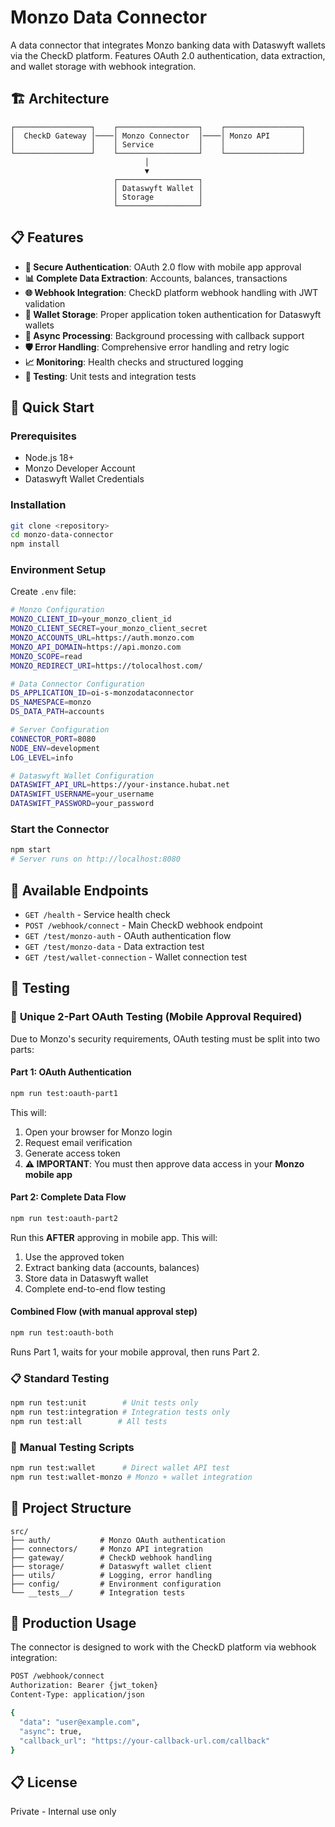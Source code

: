# Monzo Data Connector

A data connector that integrates Monzo banking data with Dataswyft wallets via the CheckD platform. Features OAuth 2.0 authentication, data extraction, and wallet storage with webhook integration.

## 🏗️ Architecture

```
┌─────────────────┐    ┌──────────────────┐    ┌─────────────────┐
│  CheckD Gateway │────│ Monzo Connector  │────│ Monzo API       │
│                 │    │ Service          │    │                 │
└─────────────────┘    └──────────────────┘    └─────────────────┘
                              │
                              ▼
                       ┌──────────────────┐
                       │ Dataswyft Wallet │
                       │ Storage          │
                       └──────────────────┘
```

## 📋 Features

- **🔐 Secure Authentication**: OAuth 2.0 flow with mobile app approval
- **📊 Complete Data Extraction**: Accounts, balances, transactions
- **🌐 Webhook Integration**: CheckD platform webhook handling with JWT validation
- **💾 Wallet Storage**: Proper application token authentication for Dataswyft wallets
- **🔄 Async Processing**: Background processing with callback support
- **🛡️ Error Handling**: Comprehensive error handling and retry logic
- **📈 Monitoring**: Health checks and structured logging
- **🧪 Testing**: Unit tests and integration tests

## 🚀 Quick Start

### Prerequisites
- Node.js 18+
- Monzo Developer Account
- Dataswyft Wallet Credentials

### Installation

```bash
git clone <repository>
cd monzo-data-connector
npm install
```

### Environment Setup

Create `.env` file:

```bash
# Monzo Configuration
MONZO_CLIENT_ID=your_monzo_client_id
MONZO_CLIENT_SECRET=your_monzo_client_secret
MONZO_ACCOUNTS_URL=https://auth.monzo.com
MONZO_API_DOMAIN=https://api.monzo.com
MONZO_SCOPE=read
MONZO_REDIRECT_URI=https://tolocalhost.com/

# Data Connector Configuration
DS_APPLICATION_ID=oi-s-monzodataconnector
DS_NAMESPACE=monzo
DS_DATA_PATH=accounts

# Server Configuration
CONNECTOR_PORT=8080
NODE_ENV=development
LOG_LEVEL=info

# Dataswyft Wallet Configuration
DATASWIFT_API_URL=https://your-instance.hubat.net
DATASWIFT_USERNAME=your_username
DATASWIFT_PASSWORD=your_password
```

### Start the Connector

```bash
npm start
# Server runs on http://localhost:8080
```

## 🔧 Available Endpoints

- `GET /health` - Service health check
- `POST /webhook/connect` - Main CheckD webhook endpoint  
- `GET /test/monzo-auth` - OAuth authentication flow
- `GET /test/monzo-data` - Data extraction test
- `GET /test/wallet-connection` - Wallet connection test

## 🧪 Testing

### 📱 **Unique 2-Part OAuth Testing** (Mobile Approval Required)

Due to Monzo's security requirements, OAuth testing must be split into two parts:

#### **Part 1: OAuth Authentication**
```bash
npm run test:oauth-part1
```
This will:
1. Open your browser for Monzo login
2. Request email verification 
3. Generate access token
4. **⚠️ IMPORTANT**: You must then approve data access in your **Monzo mobile app**

#### **Part 2: Complete Data Flow** 
```bash
npm run test:oauth-part2  
```
Run this **AFTER** approving in mobile app. This will:
1. Use the approved token
2. Extract banking data (accounts, balances)
3. Store data in Dataswyft wallet
4. Complete end-to-end flow testing

#### **Combined Flow** (with manual approval step)
```bash
npm run test:oauth-both
```
Runs Part 1, waits for your mobile approval, then runs Part 2.

### 📋 **Standard Testing**

```bash
npm run test:unit        # Unit tests only
npm run test:integration # Integration tests only  
npm run test:all        # All tests
```

### 🔧 **Manual Testing Scripts**

```bash
npm run test:wallet      # Direct wallet API test
npm run test:wallet-monzo # Monzo + wallet integration
```

## 📁 Project Structure

```
src/
├── auth/           # Monzo OAuth authentication
├── connectors/     # Monzo API integration  
├── gateway/        # CheckD webhook handling
├── storage/        # Dataswyft wallet client
├── utils/          # Logging, error handling
├── config/         # Environment configuration
└── __tests__/      # Integration tests
```

## 🚀 Production Usage

The connector is designed to work with the CheckD platform via webhook integration:

```bash
POST /webhook/connect
Authorization: Bearer {jwt_token}
Content-Type: application/json

{
  "data": "user@example.com",
  "async": true,
  "callback_url": "https://your-callback-url.com/callback"
}
```

## 📋 License

Private - Internal use only